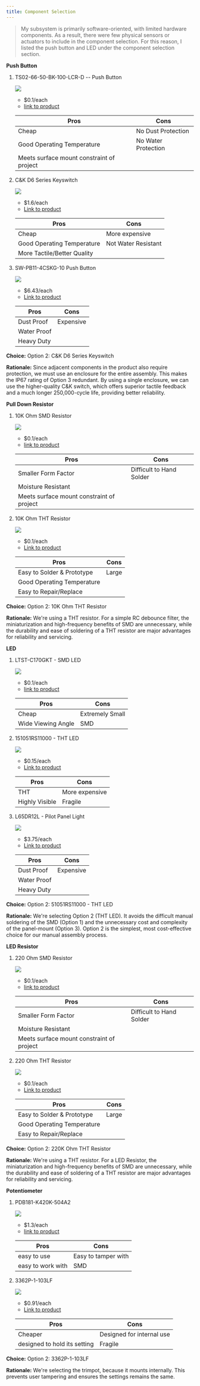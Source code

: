 ```yaml
---
title: Component Selection
---
```


>My subsystem is primarily software-oriented, with limited hardware components. As a result, there were few physical sensors or actuators to include in the component selection. For this reason, I listed the push button and LED under the component selection section. 



**Push Button**

1. TS02-66-50-BK-100-LCR-D -- Push Button

    ![](pushbtnimg.webp)

    * $0.1/each
    * [link to product](https://www.digikey.com/en/products/detail/same-sky-formerly-cui-devices-/TS02-66-50-BK-100-LCR-D/15634294?gclsrc=aw.ds&gad_source=1&gad_campaignid=20243136172&gbraid=0AAAAADrbLlhjMd1SI_TeFQt_5_XtjL5xo&gclid=CjwKCAjw0sfHBhB6EiwAQtv5qTL9B8Ibio6YzZwawgjQTTJfZOm_s9jRh1qKtTfUlaCdgvFL-coORxoCgQgQAvD_BwE)

    | Pros                                      | Cons                                                             |
    | ----------------------------------------- | ---------------------------------------------------------------- |
    | Cheap                               | No Dust Protection |
    | Good Operating Temperature                      | No Water Protection                                        |
    | Meets surface mount constraint of project |

2. C&K D6 Series Keyswitch

    ![](pshbtn2.jpg)

    * $1.6/each
    * [Link to product](https://www.digikey.com/en/products/detail/c-k/D6R10-F2-LFS/1466347)

    | Pros                                                              | Cons                |
    | ----------------------------------------------------------------- | ------------------- |
    | Cheap                                                             | More expensive      |
    | Good Operating Temperature                                 | Not Water Resistant|
    |More Tactile/Better Quality|

3. SW-PB11-4CSKG-10 Push Button
 
    ![](pshbtn3.jpg)

    * $6.43/each
    * [Link to product](https://www.digikey.com/en/products/detail/adam-tech/SW-PB11-4CSKG-10/14635466?utm_source=Perplexity&utm_medium=referral)

    | Pros                                                              | Cons                |
    | ----------------------------------------------------------------- | ------------------- |
    | Dust Proof                                                             | Expensive      |
    | Water Proof                                 
    |Heavy Duty|



**Choice:** Option 2: C&K D6 Series Keyswitch   

**Rationale:** Since adjacent components in the product also require protection, we must use an enclosure for the entire assembly. This makes the IP67 rating of Option 3 redundant. By using a single enclosure, we can use the higher-quality C&K switch, which offers superior tactile feedback and a much longer 250,000-cycle life, providing better reliability.




**Pull Down Resistor**

1. 10K Ohm SMD Resistor

    ![](smdresist.webp)

    * $0.1/each
    * [link to product](https://www.digikey.com/en/products/detail/same-sky-formerly-cui-devices-/TS02-66-50-BK-100-LCR-D/15634294?gclsrc=aw.ds&gad_source=1&gad_campaignid=20243136172&gbraid=0AAAAADrbLlhjMd1SI_TeFQt_5_XtjL5xo&gclid=CjwKCAjw0sfHBhB6EiwAQtv5qTL9B8Ibio6YzZwawgjQTTJfZOm_s9jRh1qKtTfUlaCdgvFL-coORxoCgQgQAvD_BwEhttps://www.digikey.com/en/products/detail/yageo/RC0603FR-0710KL/726880)

    | Pros                                      | Cons                                                             |
    | ----------------------------------------- | ---------------------------------------------------------------- |
    | Smaller Form Factor                               | Difficult to Hand Solder |
    | Moisture Resistant                 
    | Meets surface mount constraint of project |

2. 10K Ohm THT Resistor

    ![](thtresist.webp)

    * $0.1/each
    * [Link to product](https://www.digikey.com/en/products/detail/stackpole-electronics-inc/CF14JA10K0/21720224?gclsrc=aw.ds&gad_source=1&gad_campaignid=20682878391&gbraid=0AAAAADrbLlgbcuo_fYsHwsmmzciY1a4iV&gclid=CjwKCAjw0sfHBhB6EiwAQtv5qe8kMZm3tYG9zKv_h9EisWxUUe3a8mT-ah0_GFUkHc7hP42Tdb7hGRoCVeYQAvD_BwE)

    | Pros                                                              | Cons                |
    | ----------------------------------------------------------------- | ------------------- |
    | Easy to Solder & Prototype                                                             |Large   |
    | Good Operating Temperature                                 
    |Easy to Repair/Replace|



**Choice:** Option 2: 10K Ohm THT Resistor

**Rationale:** We're using a THT resistor. For a simple RC debounce filter, the miniaturization and high-frequency benefits of SMD are unnecessary, while the durability and ease of soldering of a THT resistor are major advantages for reliability and servicing.


**LED**

1. LTST-C170GKT - SMD LED

    ![](smdlked.webp)

    * $0.1/each
    * [link to product](https://www.digikey.com/en/products/detail/same-sky-formerly-cui-devices-/TS02-66-50-BK-100-LCR-D/15634294?gclsrc=aw.ds&gad_source=1&gad_campaignid=20243136172&gbraid=0AAAAADrbLlhjMd1SI_TeFQt_5_XtjL5xo&gclid=CjwKCAjw0sfHBhB6EiwAQtv5qTL9B8Ibio6YzZwawgjQTTJfZOm_s9jRh1qKtTfUlaCdgvFL-coORxoCgQgQAvD_BwE)

    | Pros                                      | Cons                                                             |
    | ----------------------------------------- | ---------------------------------------------------------------- |
    | Cheap                               | Extremely Small |
    | Wide Viewing Angle                       | SMD                                        |

2. 151051RS11000 - THT LED

    ![](tntled.webp)

    * $0.15/each
    * [Link to product](https://www.digikey.com/en/products/detail/w-rth-elektronik/151051RS11000/4490012?gclsrc=aw.ds&gad_source=1&gad_campaignid=20228387720&gbraid=0AAAAADrbLlgDBce-yW0NxfO-Ob4qZ3vYc&gclid=CjwKCAjw0sfHBhB6EiwAQtv5qefY9cZibBmWByq1iOIOMS7wTNOeG6vDpariQ8GL5ejDJzHyzCcToRoCz6sQAvD_BwE)

    | Pros                                                              | Cons                |
    | ----------------------------------------------------------------- | ------------------- |
    | THT                                                             | More expensive      |
    | Highly Visible                            | Fragile|

3. L65DR12L - Pilot Panel Light
 
    ![](panellight.webp)

    * $3.75/each
    * [Link to product](https://www.digikey.com/en/products/detail/visual-communications-company-vcc/L65DR12L/6166300?gclsrc=aw.ds&gad_source=1&gad_campaignid=20228387720&gbraid=0AAAAADrbLlgDBce-yW0NxfO-Ob4qZ3vYc&gclid=CjwKCAjw0sfHBhB6EiwAQtv5qR5vGshBwh-8JN3RyWXDJwwFqjLhzi-i4aZ8F2Z6iBGFRKPGzl7QPBoCdM0QAvD_BwE)

    | Pros                                                              | Cons                |
    | ----------------------------------------------------------------- | ------------------- |
    | Dust Proof                                                             | Expensive      |
    | Water Proof                                 
    |Heavy Duty|



**Choice:** Option 2: 51051RS11000 - THT LED

**Rationale:** We're selecting Option 2 (THT LED). It avoids the difficult manual soldering of the SMD (Option 1) and the unnecessary cost and complexity of the panel-mount (Option 3). Option 2 is the simplest, most cost-effective choice for our manual assembly process.


**LED Resistor**

1. 220 Ohm SMD Resistor

    ![](smdresist.webp)

    * $0.1/each
    * [link to product](https://www.digikey.com/en/products/detail/stackpole-electronics-inc/RHC2512FT220R/1646043)

    | Pros                                      | Cons                                                             |
    | ----------------------------------------- | ---------------------------------------------------------------- |
    | Smaller Form Factor                               | Difficult to Hand Solder |
    | Moisture Resistant                 
    | Meets surface mount constraint of project |

2. 220 Ohm THT Resistor

    ![](thtresist.webp)

    * $0.1/each
    * [Link to product](https://www.digikey.com/en/products/detail/stackpole-electronics-inc/CF14JT220R/1830334?gclsrc=aw.ds&gad_source=1&gad_campaignid=20682878391&gbraid=0AAAAADrbLlgbcuo_fYsHwsmmzciY1a4iV&gclid=CjwKCAjw0sfHBhB6EiwAQtv5qSPeXHx2WBbg3rgop8kynSdb2YdtY_4OGnXGOXnpnqN0DCFsshwHphoCvekQAvD_BwE)

    | Pros                                                              | Cons                |
    | ----------------------------------------------------------------- | ------------------- |
    | Easy to Solder & Prototype                                                             |Large   |
    | Good Operating Temperature                                 
    |Easy to Repair/Replace|

**Choice:** Option 2: 220K Ohm THT Resistor

**Rationale:** We're using a THT resistor. For a LED Resistor, the miniaturization and high-frequency benefits of SMD are unnecessary, while the durability and ease of soldering of a THT resistor are major advantages for reliability and servicing.


**Potentiometer**

1. PDB181-K420K-504A2


    ![](normpot.webp)

    * $1.3/each
    * [link to product](https://www.digikey.com/en/products/detail/bourns-inc/PDB181-K420K-504A2/699763?gclsrc=aw.ds&gad_source=1&gad_campaignid=20243136172&gbraid=0AAAAADrbLliFVtbptKHwxHXZOLTZ9Dngt&gclid=CjwKCAjw0sfHBhB6EiwAQtv5qbNUYy_icEqKEJR9YgyaVWl__seyFz5mLP7zNynW1Lc2milzz8UQExoCa_MQAvD_BwE)

    | Pros                                      | Cons                                                             |
    | ----------------------------------------- | ---------------------------------------------------------------- |
    | easy to use                | Easy to tamper with |
    | easy to work with| SMD                                        |

2. 3362P-1-103LF



    ![](trimmerpot.webp)

    * $0.91/each
    * [Link to product](https://www.digikey.com/en/products/detail/bourns-inc/3362P-1-103LF/1088412)

    | Pros                                                              | Cons                |
    | ----------------------------------------------------------------- | ------------------- |
    | Cheaper                                                          | Designed for internal use      |
    | designed to hold its setting                           | Fragile|




**Choice:** Option 2: 3362P-1-103LF

**Rationale:** We're selecting the trimpot, because it mounts internally. This prevents user tampering and ensures the settings remains the same.
